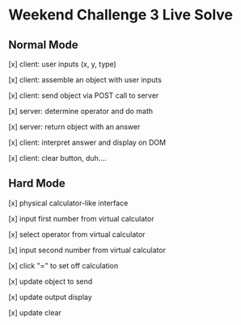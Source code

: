 Weekend Challenge 3 Live Solve
==============================

Normal Mode
-----------

[x] client: user inputs (x, y, type)

[x] client: assemble an object with user inputs

[x] client: send object via POST call to server

[x] server: determine operator and do math

[x] server: return object with an answer

[x] client: interpret answer and display on DOM

[x] client: clear button, duh....

Hard Mode
---------

[x] physical calculator-like interface

[x] input first number from virtual calculator

[x] select operator from virtual calculator

[x] input second number from virtual calculator

[x] click "=" to set off calculation

[x] update object to send

[x] update output display

[x] update clear
